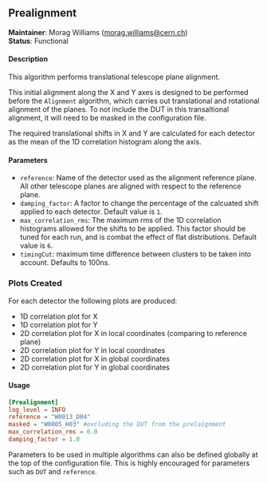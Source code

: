 ## Prealignment
**Maintainer**: Morag Williams (<morag.williams@cern.ch>)   
**Status**: Functional   

#### Description
This algorithm performs translational telescope plane alignment.

This initial alignment along the X and Y axes is designed to be performed before the `Alignment` algorithm, which carries out translational and rotational alignment of the planes. To not include the DUT in this transaltional alignment, it will need to be masked in the configuration file.

The required translational shifts in X and Y are calculated for each detector as the mean of the 1D correlation histogram along the axis.

#### Parameters
* `reference`: Name of the detector used as the alignment reference plane. All other telescope planes are aligned with respect to the reference plane.
* `damping_factor`: A factor to change the percentage of the calcuated shift applied to each detector. Default value is `1`.
* `max_correlation_rms`: The maximum rms of the 1D correlation histograms allowed for the shifts to be applied. This factor should be tuned for each run, and is combat the effect of flat distributions. Default value is `6`.
* `timingCut`: maximum time difference between clusters to be taken into account. Defaults to 100ns.

### Plots Created
For each detector the following plots are produced:
* 1D correlation plot for X
* 1D correlation plot for Y
* 2D correlation plot for X in local coordinates (comparing to reference plane)
* 2D correlation plot for Y in local coordinates
* 2D correlation plot for X in global coordinates
* 2D correlation plot for Y in global coordinates

#### Usage
```toml
[Prealignment]
log_level = INFO
reference = "W0013_D04"
masked = "W0005_H03" #excluding the DUT from the prelaignment
max_correlation_rms = 6.0
damping_factor = 1.0
```
Parameters to be used in multiple algorithms can also be defined globally at the top of the configuration file. This is highly encouraged for parameters such as `DUT` and `reference`.
